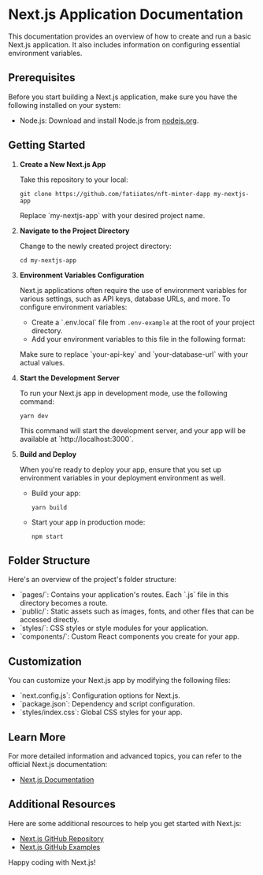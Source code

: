 # Next.js Application Documentation

This documentation provides an overview of how to create and run a basic Next.js application. It also includes information on configuring essential environment variables.

## Prerequisites

Before you start building a Next.js application, make sure you have the following installed on your system:

- Node.js: Download and install Node.js from [nodejs.org](https://nodejs.org/).

## Getting Started

1. **Create a New Next.js App**

   Take this repository to your local:

   ```shell
   git clone https://github.com/fatiiates/nft-minter-dapp my-nextjs-app
   ```

   Replace \`my-nextjs-app\` with your desired project name.

2. **Navigate to the Project Directory**

   Change to the newly created project directory:

   ```shell
   cd my-nextjs-app
   ```

3. **Environment Variables Configuration**

   Next.js applications often require the use of environment variables for various settings, such as API keys, database URLs, and more. To configure environment variables:

   - Create a \`.env.local\` file from `.env-example` at the root of your project directory.
   - Add your environment variables to this file in the following format:


   Make sure to replace \`your-api-key\` and \`your-database-url\` with your actual values.

4. **Start the Development Server**

   To run your Next.js app in development mode, use the following command:

   ```shell
   yarn dev
   ```

   This command will start the development server, and your app will be available at \`http://localhost:3000\`.


6. **Build and Deploy**

   When you're ready to deploy your app, ensure that you set up environment variables in your deployment environment as well.

   - Build your app:

     ```shell
     yarn build
     ```

   - Start your app in production mode:

     ```shell
     npm start
     ```

## Folder Structure

Here's an overview of the project's folder structure:

- \`pages/\`: Contains your application's routes. Each \`.js\` file in this directory becomes a route.
- \`public/\`: Static assets such as images, fonts, and other files that can be accessed directly.
- \`styles/\`: CSS styles or style modules for your application.
- \`components/\`: Custom React components you create for your app.

## Customization

You can customize your Next.js app by modifying the following files:

- \`next.config.js\`: Configuration options for Next.js.
- \`package.json\`: Dependency and script configuration.
- \`styles/index.css\`: Global CSS styles for your app.

## Learn More

For more detailed information and advanced topics, you can refer to the official Next.js documentation:

- [Next.js Documentation](https://nextjs.org/docs)

## Additional Resources

Here are some additional resources to help you get started with Next.js:

- [Next.js GitHub Repository](https://github.com/vercel/next.js)
- [Next.js GitHub Examples](https://github.com/vercel/next.js/tree/canary/examples)

Happy coding with Next.js!